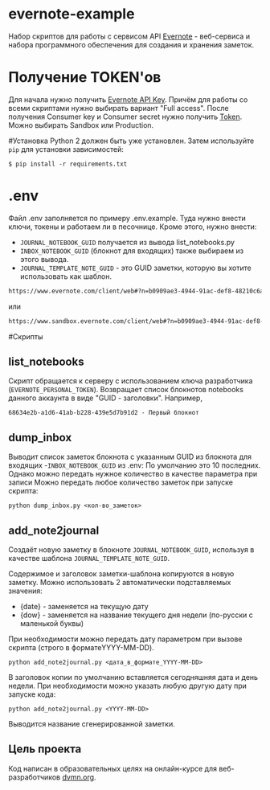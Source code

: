 # evernote-example
Набор скриптов для работы с сервисом API [Evernote]((https://evernote.com/)) - веб-сервиса и 
набора программного обеспечения для создания и хранения заметок.

# Получение TOKEN'ов
Для начала нужно получить [Evernote API Key](https://dev.evernote.com/doc/start/python.php#).
Причём для работы со всеми скриптами нужно выбирать вариант "Full access".
После получения Consumer key и Consumer secret нужно получить [Token](https://dev.evernote.com/get-token/).
Можно выбирать Sandbox или Production.


#Установка
Python 2 должен быть уже установлен.
Затем используйте `pip`  для установки зависимостей:
```commandline
$ pip install -r requirements.txt
```
# .env
Файл .env заполняется по примеру .env.example. 
Туда нужно внести ключи, токены и работаем ли в песочнице. Кроме этого, нужно внести:
* `JOURNAL_NOTEBOOK_GUID` получается из вывода list_notebooks.py
* `INBOX_NOTEBOOK_GUID` (блокнот для входящих) также выбираем из этого вывода.
* `JOURNAL_TEMPLATE_NOTE_GUID` - это GUID заметки, которую вы хотите использовать как шаблон.
```html
https://www.evernote.com/client/web#?n=b0909ae3-4944-91ac-def8-48210c6a9e88&
```
или
```html
https://www.sandbox.evernote.com/client/web#?n=b0909ae3-4944-91ac-def8-48210c6a9e88&
```


#Скрипты
## list_notebooks
Скрипт обращается к серверу с использованием ключа разработчика (`EVERNOTE_PERSONAL_TOKEN`). Возвращает 
список блокнотов notebooks данного аккаунта в виде "GUID - заголовки". Например, 
```
68634e2b-a1d6-41ab-b228-439e5d7b91d2 - Первый блокнот
```


## dump_inbox
Выводит список заметок блокнота с указанным GUID из блокнота для входящих -`INBOX_NOTEBOOK_GUID` из .env:
По умолчанию это 10 последних. Однако можно передать нужное количество в качестве параметра при записи
Можно передать любое количество заметок при запуске скрипта:
```commandline
python dump_inbox.py <кол-во_заметок>
```


## add_note2journal

Создаёт новую заметку в блокноте `JOURNAL_NOTEBOOK_GUID`, используя в качестве шаблона
`JOURNAL_TEMPLATE_NOTE_GUID`. 

Содержимое и заголовок заметки-шаблона копируются в новую заметку. 
Можно использовать 2 автоматически подставляемых значения:
* {date} - заменяется на текущую дату
* {dow} - заменяется на название текущего дня недели (по-русски с маленькой буквы)

При необходимости можно передать дату параметром при вызове скрипта (строго в форматеYYYY-MM-DD).

```
python add_note2journal.py <дата_в_формате_YYYY-MM-DD>
```

В заголовок копии по умолчанию вставляется сегодняшняя дата и день недели. При необходимости
можно указать любую другую дату при запуске кода:

``` commandline
python add_note2journal.py <YYYY-MM-DD>
```
Выводится название сгенерированной заметки.


## Цель проекта
Код написан в образовательных целях на онлайн-курсе для веб-разработчиков [dvmn.org](https://dvmn.org/).